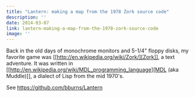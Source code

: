 ```yaml
---
title: "Lantern: making a map from the 1978 Zork source code"
description: ''
date: 2014-03-07
link: lantern-making-a-map-from-the-1978-zork-source-code
image: ''
---
```


Back in the old days of monochrome monitors and 5-1/4" floppy disks, my favorite game was
[[http://en.wikipedia.org/wiki/Zork/][Zork]], a text adventure. It was written in
[[http://en.wikipedia.org/wiki/MDL_programming_language][MDL (aka Muddle)]], a dialect of
Lisp from the mid 1970's.

See https://github.com/bburns/Lantern
